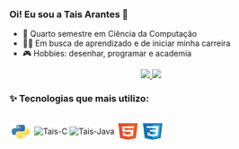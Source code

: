 ### Oi! Eu sou a Tais Arantes 👋


- 🔭 Quarto semestre em Ciência da Computação 
- 👩‍💼 Em busca de aprendizado e de iniciar minha carreira
- 🎮 Hobbies: desenhar, programar e academia

<div align="center">
  <a href="https://github.com/taisarantes">
  <img height="180em" src="https://github-readme-stats.vercel.app/api?username=taisarantes&show_icons=true&theme=material-palenight&include_all_commits=true"/> 
  <img height="180em" src="https://github-readme-stats.vercel.app/api/top-langs/?username=taisarantes&layout=compact&langs_count=7&theme=material-palenight"/> 
  </a>
</div>

### ✨ Tecnologias que mais utilizo:

<div style="display: inline_block"><br> 
  <img align="center" alt="Tais-Python" height="30" width="40" src="https://raw.githubusercontent.com/devicons/devicon/master/icons/python/python-original.svg">
  <img align="center" alt="Tais-C" height="30" width="40" src="https://cdn.jsdelivr.net/gh/devicons/devicon/icons/c/c-original.svg">
  <img align="center" alt="Tais-Java" height="30" width="40" src="https://cdn.jsdelivr.net/gh/devicons/devicon/icons/java/java-original.svg">
  <img align="center" alt="Tais-HTML" height="30" width="40" src="https://raw.githubusercontent.com/devicons/devicon/master/icons/html5/html5-original.svg">
  <img align="center" alt="Tais-CSS" height="30" width="40" src="https://raw.githubusercontent.com/devicons/devicon/master/icons/css3/css3-original.svg">
 </div>
 
 ##
<!-- ![Snake animation](https://github.com/taisarantes/taisarantes/blob/output/github-contribution-grid-snake.svg) -->

